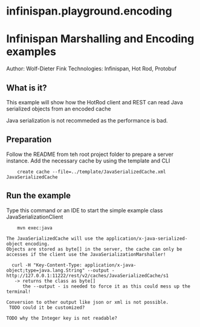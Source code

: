 # infinispan.playground.encoding
Infinispan Marshalling and Encoding examples
===============================

Author: Wolf-Dieter Fink
Technologies: Infinispan, Hot Rod, Protobuf


What is it?
-----------

This example will show how the HotRod client and REST can read Java serialized objects from an encoded cache

Java serialization is not recommeded as the performance is bad.


Preparation
-------------
Follow the README from teh root project folder to prepare a server instance.
Add the necessary cache by using the template and CLI

        create cache --file=../template/JavaSerializedCache.xml JavaSerializedCache


Run the example
-------------------------

   Type this command or an IDE to start the simple example class JavaSerializationClient

        mvn exec:java

    The JavaSerializedCache will use the application/x-java-serialized-object encoding.
    Objects are stored as byte[] in the server, the cache can only be accesses if the client use the JavaSerializationMarshaller!

      curl -H "Key-Content-Type: application/x-java-object;type=java.lang.String" --output - http://127.0.0.1:11222/rest/v2/caches/JavaSerializedCache/s1
       -> returns the class as byte[]
          the --output - is needed to force it as this could mess up the terminal!

    Conversion to other output like json or xml is not possible.
     TODO could it be customized?

    TODO why the Integer key is not readable?
